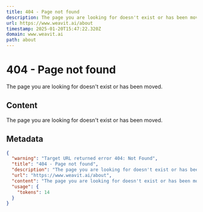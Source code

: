 ```yaml
---
title: 404 - Page not found
description: The page you are looking for doesn't exist or has been moved.
url: https://www.weavit.ai/about
timestamp: 2025-01-20T15:47:22.320Z
domain: www.weavit.ai
path: about
---
```


# 404 - Page not found


The page you are looking for doesn't exist or has been moved.


## Content

The page you are looking for doesn't exist or has been moved.

## Metadata

```json
{
  "warning": "Target URL returned error 404: Not Found",
  "title": "404 - Page not found",
  "description": "The page you are looking for doesn't exist or has been moved.",
  "url": "https://www.weavit.ai/about",
  "content": "The page you are looking for doesn't exist or has been moved.",
  "usage": {
    "tokens": 14
  }
}
```
